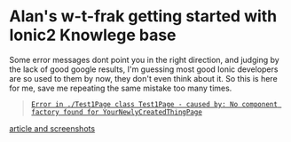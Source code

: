 # Alan's w-t-frak getting started with Ionic2 Knowlege base

Some error messages dont point you in the right direction, and judging by the lack of good google results, I'm guessing most good Ionic developers are so used to them by now, they don't even think about it. So this is here for me, save me repeating the same mistake too many times.

> [`Error in ./Test1Page class Test1Page - caused by: No component factory found for YourNewlyCreatedThingPage`](no-component-factory-found-for-page.md) <br/>

[article and screenshots](no-component-factory-found-for-page.md)

